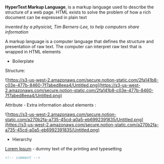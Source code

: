 **HyperText Markup Language**, is a markup language used to describe the structure of a web page. HTML exists to solve the problem of how a rich document can be expressed in plain text

*invented by a physicist, Tim Berners-Lee, to help computers share information*

A markup language is a computer language that defines the structure and presentation of raw text. The computer can interpret raw text that is wrapped in HTML elements 

- Boilerplate

Structure:

![https://s3-us-west-2.amazonaws.com/secure.notion-static.com/2fa141b8-c03e-477b-8460-7f7abed8eea4/Untitled.png](https://s3-us-west-2.amazonaws.com/secure.notion-static.com/2fa141b8-c03e-477b-8460-7f7abed8eea4/Untitled.png)

Attribute - Extra information about elements : 

![https://s3-us-west-2.amazonaws.com/secure.notion-static.com/a270b2fa-a735-45cd-a0a5-eb6992391835/Untitled.png](https://s3-us-west-2.amazonaws.com/secure.notion-static.com/a270b2fa-a735-45cd-a0a5-eb6992391835/Untitled.png)

- Hierarchy

[Lorem Ipsum](https://www.lipsum.com/) - dummy text of the printing and typesetting

```html
<!-- comment -->
```